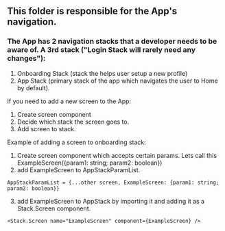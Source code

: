 ## This folder is responsible for the App's navigation.

### The App has 2 navigation stacks that a developer needs to be aware of. A 3rd stack ("Login Stack will rarely need any changes"):
1. Onboarding Stack (stack the helps user setup a new profile)
2. App Stack (primary stack of the app which navigates the user to Home by default).

If you need to add a new screen to the App:
1. Create screen component
2. Decide which stack the screen goes to.
3. Add screen to stack.

Example of adding a screen to onboarding stack:
1. Create screen component which accepts certain params. Lets call this ExampleScreen({param1: string; param2: boolean})
2. add ExampleScreen to AppStackParamList. 
```
AppStackParamList = {...other screen, ExampleScreen: {param1: string; param2: boolean}}
```
3. add ExampleScreen to AppStack by importing it and adding it as a Stack.Screen component.
```
<Stack.Screen name="ExampleScreen" component={ExampleScreen} />
```
